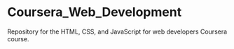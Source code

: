 # Coursera_Web_Development
Repository for the HTML, CSS, and JavaScript for web developers Coursera course.
